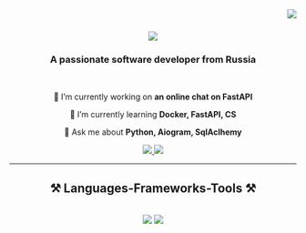 <img align="right" src="https://visitor-badge.laobi.icu/badge?page_id=rmish.rmirsh" />

<h1 align="center">
    <img src="https://readme-typing-svg.herokuapp.com/?font=Righteous&size=35&center=true&vCenter=true&width=500&height=70&duration=4000&lines=Hi+There!+👋;+I'm+Kamil!;" />
</h1>

<h3 align="center">A passionate software developer from Russia</h3>

<br/>

<div align="center">
 
 🔭 I’m currently working on **an online chat on FastAPI**
 
 🌱 I’m currently learning **Docker, FastAPI, CS**

💬 Ask me about **Python, Aiogram, SqlAclhemy**

 </div>
 
<div align="center"> 
  <a href="mailto:ayupovkamil@gmail.com">
    <img src="https://img.shields.io/badge/Gmail-333333?style=for-the-badge&logo=gmail&logoColor=red" />
  </a>
<!--   <a href="https://linkedin.com/in/pedro-sales-muniz" target="_blank">
    <img src="https://img.shields.io/badge/LinkedIn-0077B5?style=for-the-badge&logo=linkedin&logoColor=white" target="_blank" />
  </a> -->
<!--   <a href="https://salesp07.github.io" target="_blank">
     <img src="https://shields.io/badge/Telegram-0088cc??style=for-the-badge&logo=telegram&logoColor=white" target="_blank" /> <!-- sqlite, safari, google-chrome are other good icon options -->
  <a href="https://t.me/klayupov" target="_blank">
    <img src="https://shields.io/badge/Telegram-0088cc??style=for-the-badge&logo=telegram&logoColor=white" target="_blank" /> 
  </a>
</div>

 <hr/>
 
<h2 align="center">⚒️ Languages-Frameworks-Tools ⚒️</h2>
<br/>
<div align="center">
    <img src="https://skillicons.dev/icons?i=python,postgresql,mysql,flask,fastapi,django" />
    <img src="https://skillicons.dev/icons?i=htmx,html,css,vscode,github,tailwind,git" /> <br>
</div>
